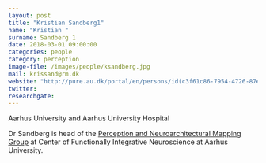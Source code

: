 ```yaml
---
layout: post
title: "Kristian Sandberg1"
name: "Kristian "
surname: Sandberg 1
date: 2018-03-01 09:00:00
categories: people
category: perception
image-file: /images/people/ksandberg.jpg
mail: krissand@rm.dk
website: "http://pure.au.dk/portal/en/persons/id(c3f61c86-7954-4726-87ed-813942f07dbb).html"
twitter:
researchgate:
---
```


Aarhus University and Aarhus University Hospital

Dr Sandberg is head of the [Perception and Neuroarchitectural Mapping Group](http://cfin.au.dk/cfinmindlab-labs-research-groups/perception-and-neuroarchitectural-mapping-group/) at Center of Functionally Integrative Neuroscience at Aarhus University.
